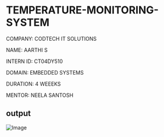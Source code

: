 # TEMPERATURE-MONITORING-SYSTEM

COMPANY: CODTECH IT SOLUTIONS

NAME: AARTHI S

INTERN ID: CT04DY510

DOMAIN: EMBEDDED SYSTEMS 

DURATION: 4 WEEEKS

MENTOR: NEELA SANTOSH


## output


![Image](https://github.com/user-attachments/assets/b326378b-0efc-495c-8d8d-753992013b43)
